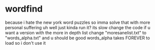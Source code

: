 # wordfind
because i hate the new york word puzzles so imma solve that with more personal suffering
uh well
just kinda run it?
its slow 
change the code if u want a version with the more in depth list
change "moresanelist.txt" to "words_alpha.txt" and u should be good
words_alpha takes FOREVER to load so i don't use it

